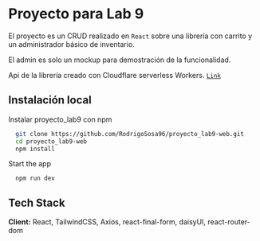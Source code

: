 
# Proyecto para Lab 9


El proyecto es un CRUD realizado en `React` sobre una librería con carrito y un administrador básico de inventario.

El admin es solo un mockup para demostración de la funcionalidad.

Api de la librería creado con Cloudflare serverless Workers. [`Link`][1]


[1]:https://github.com/RodrigoSosa96/proyecto_lab9-worker

## Instalación local

Instalar proyecto_lab9 con npm 

```bash
  git clone https://github.com/RodrigoSosa96/proyecto_lab9-web.git
  cd proyecto_lab9-web
  npm install
```

Start the app
```bach
  npm run dev
```




## Tech Stack

**Client:** React, TailwindCSS, Axios, react-final-form, daisyUI, react-router-dom


